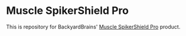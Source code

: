 # Muscle SpikerShield Pro
This is repository for BackyardBrains' [Muscle SpikerShield Pro](https://backyardbrains.com/products/MuscleSpikerShieldPro) product.

